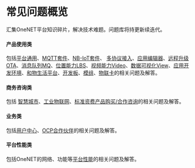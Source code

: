 # 常见问题概览

汇集OneNET平台知识碎片，解决技术难题。问题库将持更新续迭代。

#### 产品使用类

包括[平台通用](book/common.md)、[MQTT套件](book/mqtt.md)、[NB-IoT套件](book/nb-iot.md)、 [多协议接入](book/multiprotocol.md)、[应用编辑器](book/application-editor.md)、[远程升级OTA](book/ota.md)、[消息队列MQ](book/mq.md)、[位置能力LBS](book/lbs.md)、[视频能力Video](book/video.md)、[数据可视化View](book/view.md)、[应用开发环境](book/appdev.md)、[和物生活平台](book/hewu.md)、[开发板](book/devboard.md)、[模组](book/module.md)、[物联卡](book/sim.md)的相关问题及解答。

#### 商务咨询类

包括 [智慧城市](book/smart-city.md)、[工业物联网](book/manufacture.md)、[标准资费产品购买/合作咨询](book/business.md)的相关问题及解答。

#### 业务类

包括[用户中心](book/account.md)、[OCP合作伙伴](book/OCP.md)的相关问题及解答。

#### 平台性能类

包括OneNET的网络、功能等[平台性能](book/property.md)的相关问题及解答。